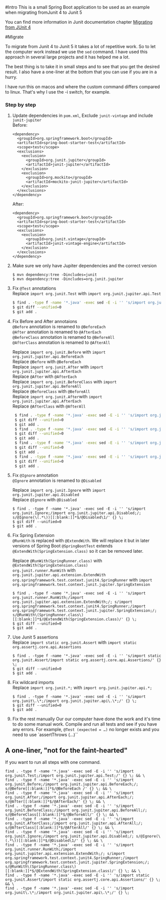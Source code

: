 #Intro
This is a small Spring Boot application to be used as an example 
when migrating fromJunit 4 to Junit 5

You can find more information in Junit documentation chapter [Migrating from JUnit 4](https://junit.org/junit5/docs/current/user-guide/#migrating-from-junit4)

#Migrate

To migrate from Junit 4 to Junit 5 it takes a lot of repetitive work. So to let the computer 
work instead we use the `sed` command. I have used this approach in several large projects and 
it has helped me a lot.   

The best thing is to take it in small steps and to see that you get the desired 
result. I also have a one-liner at the bottom that you can use if you are in a hurry.

I have run this on macos and where the custom command differs compared to linux. That's 
why I use the -i switch, for example.

### Step by step

1. Update dependencies in `pom.xml`, Exclude `junit-vintage` and include `junit-jupiter`   
    Before: 
    ```
    <dependency>
      <groupId>org.springframework.boot</groupId>
      <artifactId>spring-boot-starter-test</artifactId>
      <scope>test</scope>
      <exclusions>
        <exclusion>
          <groupId>org.junit.jupiter</groupId>
          <artifactId>junit-jupiter</artifactId>
        </exclusion>
        <exclusion>
          <groupId>org.mockito</groupId>
          <artifactId>mockito-junit-jupiter</artifactId>
        </exclusion>
      </exclusions>
    </dependency>
    ``` 
   After: 
    ```
    <dependency>
      <groupId>org.springframework.boot</groupId>
      <artifactId>spring-boot-starter-test</artifactId>
      <scope>test</scope>
      <exclusions>
        <exclusion>
          <groupId>org.junit.vintage</groupId>
          <artifactId>junit-vintage-engine</artifactId>
        </exclusion>
      </exclusions>
    </dependency>
    ``` 
1. Make sure we only have Jupiter dependencies and the correct version
    ```
    $ mvn dependency:tree -Dincludes=junit
    $ mvn dependency:tree -Dincludes=org.junit.jupiter
    ```
1. Fix `@Test` annotations   
    Replace `import org.junit.Test` with `import org.junit.jupiter.api.Test`
    ```bash
    $ find . -type f -name '*.java' -exec sed -E -i '' 's/import org.junit.Test;/import org.junit.jupiter.api.Test;/' {} \;
    $ git diff --unified=0
    $ git add .
    ```
1. Fix Before and After annotaions   
    `@Before` annotation is renamed to `@BeforeEach`   
    `@After` annotation is renamed to `@AfterEach`   
    `@BeforeClass` annotation is renamed to `@BeforeAll`   
    `@AfterClass` annotation is renamed to `@AfterAll`   
    
    Replace `import org.junit.Before` with `import org.junit.jupiter.api.BeforeEach`   
    Replace `@Before` with `@BeforeEach`   
    Replace `import org.junit.After` with `import org.junit.jupiter.api.AfterEach`   
    Replace `@After` with `@AfterEach`   
    Replace `import org.junit.BeforeClass` with `import org.junit.jupiter.api.BeforeAll`   
    Replace `@BeforeClass` with `@BeforeAll`   
    Replace `import org.junit.After`with `import org.junit.jupiter.api.AfterEach`   
    Replace `@AfterClass` with `@AfterAll`   
     
   ```bash
    $ find . -type f -name '*.java' -exec sed -E -i '' 's/import org.junit.Before;/import org.junit.jupiter.api.BeforeEach;/; s/@Before[[:blank:]]*$/@BeforeEach /' {} \;
    $ git diff --unified=0
    $ git add .
    $ find . -type f -name '*.java' -exec sed -E -i '' 's/import org.junit.After;/import org.junit.jupiter.api.AfterEach;/; s/@After[[:blank:]]*$/@AfterEach/' {} \;
    $ git diff --unified=0
    $ git add .
    $ find . -type f -name '*.java' -exec sed -E -i '' 's/import org.junit.BeforeClass;/import org.junit.jupiter.api.BeforeAll;/; s/@BeforeClass[[:blank:]]*$/@BeforeAll/' {} \;
    $ git diff --unified=0
    $ git add .
    $ find . -type f -name '*.java' -exec sed -E -i '' 's/import org.junit.AfterClass;/import org.junit.jupiter.api.AfterAll;/; s/@AfterClass[[:blank:]]*$/@AfterAll/' {} \;
    $ git diff --unified=0
    $ git add .
    ```
1. Fix `@Ignore` annotation   
   `@Ignore` annotation is renamed to `@Disabled`
   
   Replace `import org.junit.Ignore` with `import org.junit.jupiter.api.Disabled`   
   Replace `@Ignore` with `@Disabled`  
   
   ```
   $ find . -type f -name '*.java' -exec sed -E -i '' 's/import org.junit.Ignore;/import org.junit.jupiter.api.Disabled;/; s/@Ignore(\(.*\))[[:blank:]]*$/@Disabled\1/' {} \;
   $ git diff --unified=0
   $ git add .
   ```   
1. Fix Spring Extension   
   `@RunWith` is replaced with `@ExtendWith`. We will replace it but in later versions of Spring Boot
   `@SpringBootTest` extends `@ExtendWith(SpringExtension.class)` so it can be removed later. 
   
   Replace `@RunWith(SpringRunner.class)` with `@ExtendWith(SpringExtension.class)`  
   `org.junit.runner.RunWith` with `org.junit.jupiter.api.extension.ExtendWith`   
   `org.springframework.test.context.junit4.SpringRunner` with `import org.springframework.test.context.junit.jupiter.SpringExtension`  
   
   ```
   $ find . -type f -name '*.java' -exec sed -E -i '' 's/import org.junit.runner.RunWith;/import org.junit.jupiter.api.extension.ExtendWith;/; s/import org.springframework.test.context.junit4.SpringRunner;/import org.springframework.test.context.junit.jupiter.SpringExtension;/; s/@RunWith\(SpringRunner.class\)[[:blank:]]*$/@ExtendWith(SpringExtension.class)/' {} \;
   $ git diff --unified=0
   $ git add .
   ```

1. Use Junit 5 assertions   
   Replace `import static org.junit.Assert` with `import static org.assertj.core.api.Assertions`  
   
   ```
   $ find . -type f -name '*.java' -exec sed -E -i '' 's/import static org.junit.Assert/import static org.assertj.core.api.Assertions/' {} \;
   $ git diff --unified=0
   $ git add .

   ```
1. Fix wildcard imports   
   Replace `import org.junit.*;` with `import org.junit.jupiter.api.*;`  
   ```
   $ find . -type f -name '*.java' -exec sed -E -i '' 's/import org.junit\.\*;/import org.junit.jupiter.api\.\*;/' {} \;
   $ git diff --unified=0
   $ git add .
   ```
1. Fix the rest manually
Our our computer have done the work and it's time to do some manual work. Compile and run all tests and see if you have any errors.
For example, `@Test (expected = …)` no longer exists and you need to use `assertThrows (…)`` 

## A one-liner, "not for the faint-hearted"
If you want to run all steps with one command.
```
find . -type f -name '*.java' -exec sed -E -i '' 's/import org.junit.Test;/import org.junit.jupiter.api.Test;/' {} \; && \
find . -type f -name '*.java' -exec sed -E -i '' 's/import org.junit.Before;/import org.junit.jupiter.api.BeforeEach;/; s/@Before[[:blank:]]*$/@BeforeEach /' {} \; && \
find . -type f -name '*.java' -exec sed -E -i '' 's/import org.junit.After;/import org.junit.jupiter.api.AfterEach;/; s/@After[[:blank:]]*$/@AfterEach/' {} \; && \
find . -type f -name '*.java' -exec sed -E -i '' 's/import org.junit.BeforeClass;/import org.junit.jupiter.api.BeforeAll;/; s/@BeforeClass[[:blank:]]*$/@BeforeAll/' {} \; && \
find . -type f -name '*.java' -exec sed -E -i '' 's/import org.junit.AfterClass;/import org.junit.jupiter.api.AfterAll;/; s/@AfterClass[[:blank:]]*$/@AfterAll/' {} \; && \
find . -type f -name '*.java' -exec sed -E -i '' 's/import org.junit.Ignore;/import org.junit.jupiter.api.Disabled;/; s/@Ignore(\(.*\))[[:blank:]]*$/@Disabled\1/' {} \; && \
find . -type f -name '*.java' -exec sed -E -i '' 's/import org.junit.runner.RunWith;/import org.junit.jupiter.api.extension.ExtendWith;/; s/import org.springframework.test.context.junit4.SpringRunner;/import org.springframework.test.context.junit.jupiter.SpringExtension;/; s/@RunWith\(SpringRunner.class\)[[:blank:]]*$/@ExtendWith(SpringExtension.class)/' {} \; && \
find . -type f -name '*.java' -exec sed -E -i '' 's/import static org.junit.Assert/import static org.assertj.core.api.Assertions/' {} \; && \
find . -type f -name '*.java' -exec sed -E -i '' 's/import org.junit\.\*;/import org.junit.jupiter.api\.\*;/' {} \;

``` 






